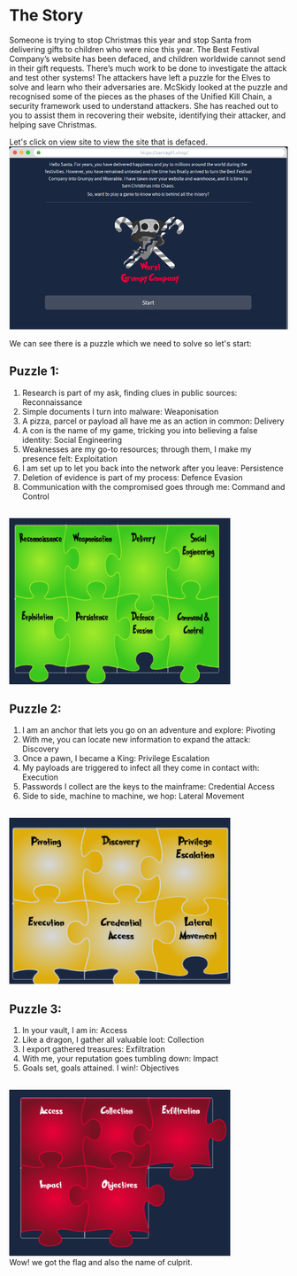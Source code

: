 # The Story
Someone is trying to stop Christmas this year and stop Santa from delivering gifts to children who were nice this year. The Best Festival Company’s website has been defaced, and children worldwide cannot send in their gift requests. There’s much work to be done to investigate the attack and test other systems! The attackers have left a puzzle for the Elves to solve and learn who their adversaries are. McSkidy looked at the puzzle and recognised some of the pieces as the phases of the Unified Kill Chain, a security framework used to understand attackers. She has reached out to you to assist them in recovering their website, identifying their attacker, and helping save Christmas.

Let's click on view site to view the site that is defaced.<br>
![ALT](images/1.png)

We can see there is a puzzle which we need to solve so let's start:

## Puzzle 1:
1. Research is part of my ask, finding clues in public sources: Reconnaissance
2. Simple documents I turn into malware: Weaponisation
3. A pizza, parcel or payload all have me as an action in common: Delivery
4. A con is the name of my game, tricking you into believing a false identity: Social Engineering
5. Weaknesses are my go-to resources; through them, I make my presence felt: Exploitation
6. I am set up to let you back into the network after you leave: Persistence
7. Deletion of evidence is part of my process: Defence Evasion
8. Communication with the compromised goes through me: Command and Control<br><br>
<img src="images/2.png" width="400" height="300">

## Puzzle 2:
1. I am an anchor that lets you go on an adventure and explore: Pivoting
2. With me, you can locate new information to expand the attack: Discovery
3. Once a pawn, I became a King: Privilege Escalation
4. My payloads are triggered to infect all they come in contact with: Execution
5. Passwords I collect are the keys to the mainframe: Credential Access
6. Side to side, machine to machine, we hop: Lateral Movement<br><br>
<img src="images/3.png" width="400" height="300">

## Puzzle 3:
1. In your vault, I am in: Access
2. Like a dragon, I gather all valuable loot: Collection
3. I export gathered treasures: Exfiltration
4. With me, your reputation goes tumbling down: Impact
5. Goals set, goals attained. I win!: Objectives<br><br>
<img src="images/4.png" width="400" height="300">
<br>
Wow! we got the flag and also the name of culprit.

